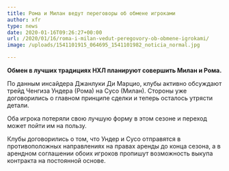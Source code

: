 ```yaml
---
title: Рома и Милан ведут переговоры об обмене игроками
author: xfr
type: news
date: 2020-01-16T09:26:27+00:00
url: /2020/01/16/roma-i-milan-vedut-peregovory-ob-obmene-igrokami/
image: /uploads/1541101915_064695_1541101982_noticia_normal.jpg

---
```

**Обмен в лучших традициях НХЛ планируют совершить Милан и Рома.**

По данным инсайдера Джанлуки Ди Марцио, клубы активно обсуждают трейд Ченгиза Ундера (Рома) на Сусо (Милан). Стороны уже договорились о главном принципе сделки и теперь осталось утрясти детали.

Оба игрока потеряли свою лучшую форму в этом сезоне и переход может пойти им на пользу.

Клубы договорились о том, что Ундер и Сусо отправятся в противоположных направлениях на правах аренды до конца сезона, а в арендном соглашении обоих игроков пропишут возможность выкупа контракта на постоянной основе.